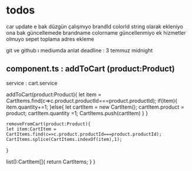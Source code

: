 # todos

car update e bak düzgün çalışmıyo
brandId colorId string olarak ekleniyo ona bak
güncellemede brandname colorname güncellenmiyo
ek hizmetler olmuyo
sepet toplama
adres ekleme

<!-- *************/*/ -->
git ve github ı mediumda anlat deadline : 3 temmuz midnight
<!-- *************/*/ -->



component.ts : addToCart (product:Product) 
---------------------------------------------------
service : cart.service 

  addToCart(product:Product){
    let item = CartItems.find(c=>c.product.productId===product.productId);
    if(item){
      item.quantity+=1;
    }else{
      let cartItem = new CartItem();
      cartItem.product = product;
      cartItem.quantity =1;
      CartItems.push(cartItem)
    }
  }

    removeFromCart(product:Product){
    let item:CartItem = CartItems.find(c=>c.product.productId===product.productId);
    CartItems.splice(CartItems.indexOf(item),1);
  }

  list():CartItem[]{
    return CartItems;
  }
}

